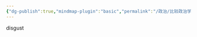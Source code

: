 ```yaml
---
{"dg-publish":true,"mindmap-plugin":"basic","permalink":"/政治/比较政治学/2.1国家的概念和类型/","dgPassFrontmatter":true}
---
```


disgust
